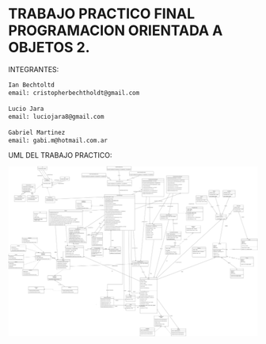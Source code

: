# TRABAJO PRACTICO FINAL PROGRAMACION ORIENTADA A OBJETOS 2.

INTEGRANTES:

	Ian Bechtoltd 
	email: cristopherbechtholdt@gmail.com

  	Lucio Jara
	email: luciojara8@gmail.com
 
	Gabriel Martinez
	email: gabi.m@hotmail.com.ar

 
UML DEL TRABAJO PRACTICO:

 ![tpFinalPOO2](https://raw.githubusercontent.com/ljara8/tpFinalPOO2/main/UML-TP-v3.drawio.png)

